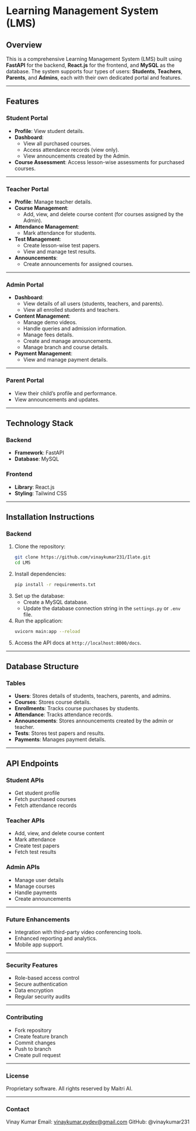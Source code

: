 # Learning Management System (LMS)

## Overview
This is a comprehensive Learning Management System (LMS) built using **FastAPI** for the backend, **React.js** for the frontend, and **MySQL** as the database. The system supports four types of users: **Students**, **Teachers**, **Parents**, and **Admins**, each with their own dedicated portal and features. 

---

## Features

### **Student Portal**
- **Profile**: View student details.
- **Dashboard**:
  - View all purchased courses.
  - Access attendance records (view only).
  - View announcements created by the Admin.
- **Course Assessment**: Access lesson-wise assessments for purchased courses.

---

### **Teacher Portal**
- **Profile**: Manage teacher details.
- **Course Management**:
  - Add, view, and delete course content (for courses assigned by the Admin).
- **Attendance Management**:
  - Mark attendance for students.
- **Test Management**:
  - Create lesson-wise test papers.
  - View and manage test results.
- **Announcements**:
  - Create announcements for assigned courses.

---

### **Admin Portal**
- **Dashboard**:
  - View details of all users (students, teachers, and parents).
  - View all enrolled students and teachers.
- **Content Management**:
  - Manage demo videos.
  - Handle queries and admission information.
  - Manage fees details.
  - Create and manage announcements.
  - Manage branch and course details.
- **Payment Management**:
  - View and manage payment details.

---

### **Parent Portal**
- View their child’s profile and performance.
- View announcements and updates.

---

## Technology Stack
### **Backend**
- **Framework**: FastAPI
- **Database**: MySQL

### **Frontend**
- **Library**: React.js
- **Styling**: Tailwind CSS

---

## Installation Instructions

### **Backend**
1. Clone the repository:
   ```bash
   git clone https://github.com/vinaykumar231/Ilate.git
   cd LMS
   ```
2. Install dependencies:
   ```bash
   pip install -r requirements.txt
   ```
3. Set up the database:
   - Create a MySQL database.
   - Update the database connection string in the `settings.py` or `.env` file.
4. Run the application:
   ```bash
   uvicorn main:app --reload
   ```
5. Access the API docs at `http://localhost:8000/docs`.

---

## Database Structure
### **Tables**
- **Users**: Stores details of students, teachers, parents, and admins.
- **Courses**: Stores course details.
- **Enrollments**: Tracks course purchases by students.
- **Attendance**: Tracks attendance records.
- **Announcements**: Stores announcements created by the admin or teacher.
- **Tests**: Stores test papers and results.
- **Payments**: Manages payment details.

---

## API Endpoints
### **Student APIs**
- Get student profile
- Fetch purchased courses
- Fetch attendance records

### **Teacher APIs**
- Add, view, and delete course content
- Mark attendance
- Create test papers
- Fetch test results

### **Admin APIs**
- Manage user details
- Manage courses
- Handle payments
- Create announcements

---

### **Future Enhancements**
- Integration with third-party video conferencing tools.
- Enhanced reporting and analytics.
- Mobile app support.

---

### **Security Features**

- Role-based access control
- Secure authentication
- Data encryption
- Regular security audits

---

### **Contributing**

- Fork repository
- Create feature branch
- Commit changes
- Push to branch
- Create pull request

---

### **License**
Proprietary software. All rights reserved by Maitri AI.

---

### **Contact**
Vinay Kumar
Email: vinaykumar.pydev@gmail.com
GitHub: @vinaykumar231
